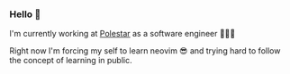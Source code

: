 ### Hello 👋

I'm currently working at [Polestar](https://github.com/polestar) as a software engineer 👩🏽‍💻

Right now I'm forcing my self to learn neovim 😎 and trying hard to follow the concept of learning in public.


<!--
**izabellalarsson/izabellalarsson** is a ✨ _special_ ✨ repository because its `README.md` (this file) appears on your GitHub profile.

Here are some ideas to get you started:

- 🔭 I’m currently working on ...
- 🌱 I’m currently learning ...
- 👯 I’m looking to collaborate on ...
- 🤔 I’m looking for help with ...
- 💬 Ask me about ...
- 📫 How to reach me: ...
- 😄 Pronouns: ...
- ⚡ Fun fact: ...
-->
